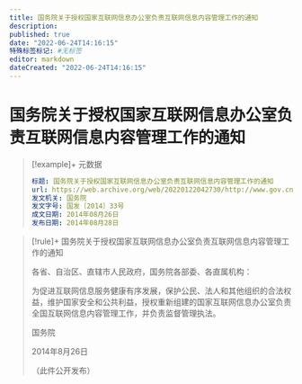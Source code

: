 ```yaml
---
title: 国务院关于授权国家互联网信息办公室负责互联网信息内容管理工作的通知
description:
published: true
date: "2022-06-24T14:16:15"
特殊标签标记: #无标签
editor: markdown
dateCreated: "2022-06-24T14:16:15"
---
```


# 国务院关于授权国家互联网信息办公室负责互联网信息内容管理工作的通知

> [!example]+ 元数据
>
> ```YAML
> 标题: 国务院关于授权国家互联网信息办公室负责互联网信息内容管理工作的通知
> url: https://web.archive.org/web/20220122042730/http://www.gov.cn/zhengce/content/2014-08/28/content_9056.htm
> 发文机关: 国务院
> 发文字号: 国发〔2014〕33号
> 成文日期: 2014年08月26日
> 发布日期: 2014年08月28日
> ```

> [!rule]+ 国务院关于授权国家互联网信息办公室负责互联网信息内容管理工作的通知
>
> 各省、自治区、直辖市人民政府，国务院各部委、各直属机构：
>
> 为促进互联网信息服务健康有序发展，保护公民、法人和其他组织的合法权益，维护国家安全和公共利益，授权重新组建的国家互联网信息办公室负责全国互联网信息内容管理工作，并负责监督管理执法。
>
> 国务院
>
> 2014年8月26日
>
> （此件公开发布）
